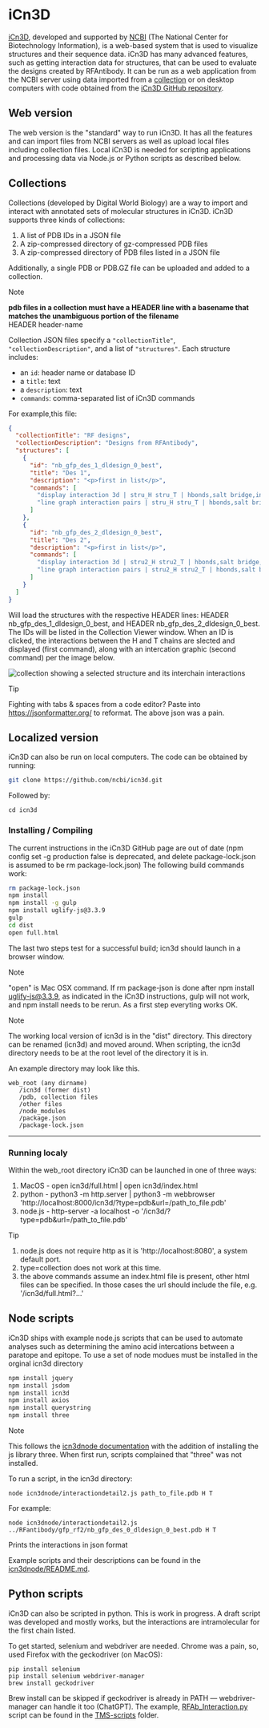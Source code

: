 # iCn3D
[iCn3D](https://www.ncbi.nlm.nih.gov/Structure/icn3d/), developed and supported by [NCBI](https://www.ncbi.nlm.nih.gov/) (The National Center for Biotechnology Information), is a web-based system that is used to visualize structures and their sequence data. iCn3D has many advanced features, such as getting interaction data for structures, that can be used to evaluate the designs created by RFAntibody. It can be run as a web application from the NCBI server using data imported from a [collection](#collections) or on desktop computers with code obtained from the [iCn3D GitHub repository](https://github.com/ncbi/icn3d).

## Web version
The web version is the "standard" way to run iCn3D. It has all the features and can import files from NCBI servers as well as upload local files including collection files. Local iCn3D is needed for scripting applications and processing data via Node.js or Python scripts as described below. 

## Collections
Collections (developed by Digital World Biology) are a way to import and interact with annotated sets of molecular structures in iCn3D. iCn3D supports three kinds of collections:
1. A list of PDB IDs in a JSON file
2. A zip-compressed directory of gz-compressed PDB files
3. A zip-compressed directory of PDB files listed in a JSON file
   
Additionally, a single PDB or PDB.GZ file can be uploaded and added to a collection.

> [!NOTE]
> **pdb files in a collection must have a HEADER line with a basename that matches the unambiguous portion of the filename**  
> HEADER header-name 

Collection JSON files specify a `"collectionTitle"`, `"collectionDescription"`, and a list of `"structures"`. Each structure includes:
- an `id`: header name or database ID
- a `title`: text
- a `description`: text
- `commands`: comma-separated list of iCn3D commands
  
For example,this file:
```json
{
  "collectionTitle": "RF designs",
  "collectionDescription": "Designs from RFAntibody",
  "structures": [
    {
      "id": "nb_gfp_des_1_dldesign_0_best",
      "title": "Des 1",
      "description": "<p>first in list</p>",
      "commands": [
        "display interaction 3d | stru_H stru_T | hbonds,salt bridge,interactions,halogen,pi-cation,pi-stacking | false | threshold 3.8 6 4 3.8 6 5.5",
        "line graph interaction pairs | stru_H stru_T | hbonds,salt bridge,interactions,halogen,pi-cation,pi-stacking | false | threshold 3.8 6 4 3.8 6 5.5"
      ]
    },
    {
      "id": "nb_gfp_des_2_dldesign_0_best",
      "title": "Des 2",
      "description": "<p>first in list</p>",
      "commands": [
        "display interaction 3d | stru2_H stru2_T | hbonds,salt bridge,interactions,halogen,pi-cation,pi-stacking | false | threshold 3.8 6 4 3.8 6 5.5",
        "line graph interaction pairs | stru2_H stru2_T | hbonds,salt bridge,interactions,halogen,pi-cation,pi-stacking | false | threshold 3.8 6 4 3.8 6 5.5"
      ]
    }
  ]
}
```
Will load the structures with the respective HEADER lines: HEADER nb_gfp_des_1_dldesign_0_best, and HEADER nb_gfp_des_2_dldesign_0_best. The IDs will be listed in the Collection Viewer window. When an ID is clicked, the interactions between the H and T chains are slected and displayed (first command), along with an intercation graphic (second command) per the image below. 

![collection showing a selected structure and its interchain interactions](/images/icn3d-collection.png?raw=true)

> [!TIP]
> Fighting with tabs & spaces from a code editor? Paste into https://jsonformatter.org/ to reformat. The above json was a pain.

## Localized version
iCn3D can also be run on local computers. The code can be obtained by running:
```bash
git clone https://github.com/ncbi/icn3d.git
```
Followed by:
```
cd icn3d
```
### Installing / Compiling 
The current instructions in the iCn3D GitHub page are out of date (npm config set -g production false is deprecated, and delete package-lock.json is assumed to be rm package-lock.json) The following build commands work:
```bash
rm package-lock.json
npm install
npm install -g gulp
npm install uglify-js@3.3.9
gulp
cd dist
open full.html
```
The last two steps test for a successful build; icn3d should launch in a browser window. 

> [!NOTE]
> "open" is Mac OSX command.
> If rm package-json is done after npm install uglify-js@3.3.9, as indicated in the iCn3D instructions, gulp will not work, and npm install needs to be rerun. As a first step everyting works OK. 

> [!NOTE]
> The working local version of icn3d is in the "dist" directory. This directory can be renamed (icn3d) and moved around. When scripting, the icn3d directory needs to be at the root level of the directory it is in. 

An example directory may look like this.
```
web_root (any dirname)
   /icn3d (former dist)
   /pdb, collection files
   /other files
   /node_modules
   /package.json
   /package-lock.json
```
---
### Running localy
Within the web_root directory iCn3D can be launched in one of three ways:
1. MacOS   - open icn3d/full.html | open icn3d/index.html
2. python  - python3 -m http.server | python3 -m webbrowser 'http://localhost:8000/icn3d/?type=pdb&url=/path_to_file.pdb'
3. node.js - http-server -a localhost -o '/icn3d/?type=pdb&url=/path_to_file.pdb'

> [!TIP]
> 1. node.js does not require http as it is 'http://localhost:8080', a system default port.  
> 2. type=collection does not work at this time.
> 3. the above commands assume an index.html file is present, other html files can be specified. In those cases the url should include the file, e.g. '/icn3d/full.html?...'

## Node scripts
iCn3D ships with example node.js scripts that can be used to automate analyses such as determining the amino acid intercations between a paratope and epitope. To use a set of node modues must be installed in the orginal icn3d directory
```bash
npm install jquery
npm install jsdom
npm install icn3d
npm install axios
npm install querystring
npm install three
```
> [!NOTE]
> This follows the [icn3dnode documentation](https://github.com/ncbi/icn3d/blob/master/icn3dnode/README.md) with the addition of installing the js library three. When first run, scripts complained that "three" was not installed. 

To run a script, in the icn3d directory:
```
node icn3dnode/interactiondetail2.js path_to_file.pdb H T
```
For example: 
```
node icn3dnode/interactiondetail2.js ../RFantibody/gfp_rf2/nb_gfp_des_0_dldesign_0_best.pdb H T
```
Prints the interactions in json format  

Example scripts and their descriptions can be found in the [icn3dnode/README.md](https://github.com/ncbi/icn3d/blob/master/icn3dnode/README.md). 

## Python scripts
iCn3D can also be scripted in python. This is work in progress. A draft script was developed and mostly works, but the interactions are intramolecular for the first chain listed. 

To get started, selenium and webdriver are needed. Chrome was a pain, so, used Firefox with the geckodriver (on MacOS):
```
pip install selenium
pip install selenium webdriver-manager
brew install geckodriver
```
Brew install can be skipped if geckodriver is already in PATH — webdriver-manager can handle it too (ChatGPT).
The example, [RFAb_Interaction.py](/TMS-scripts/RFAb_Interaction.py) script can be found in the [TMS-scripts](/TMS-scripts) folder. 



